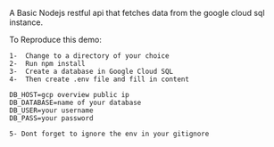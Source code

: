 A Basic Nodejs restful api that fetches data from the google cloud sql instance. 

To Reproduce this demo:

    1-  Change to a directory of your choice
    2-  Run npm install 
    3-  Create a database in Google Cloud SQL
    4-  Then create .env file and fill in content
    
    DB_HOST=gcp overview public ip
    DB_DATABASE=name of your database
    DB_USER=your username
    DB_PASS=your password
  
    5- Dont forget to ignore the env in your gitignore 
